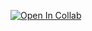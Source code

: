 [![Open In Collab](https://colab.research.google.com/assets/colab-badge.svg)](https://colab.research.google.com/drive/1164DNkxLUc_uhradOZQAbGvd6gHKy08r?usp=sharing)
